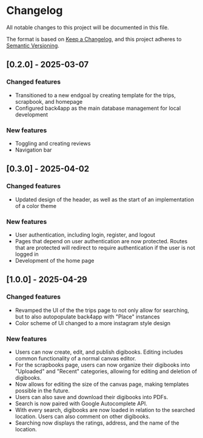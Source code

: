 # Changelog

All notable changes to this project will be documented in this file.

The format is based on [Keep a Changelog](https://keepachangelog.com/en/1.0.0/),
and this project adheres to [Semantic Versioning](https://semver.org/spec/v2.0.0.html).

## [0.2.0] - 2025-03-07

### Changed features

- Transitioned to a new endgoal by creating template for the trips, scrapbook, and homepage
- Configured back4app as the main database management for local development

### New features

- Toggling and creating reviews
- Navigation bar

## [0.3.0] - 2025-04-02

### Changed features

- Updated design of the header, as well as the start of an implementation of a color theme

### New features

- User authentication, including login, register, and logout
- Pages that depend on user authentication are now protected. Routes that are protected will redirect to require authentication if the user is not logged in
- Development of the home page

## [1.0.0] - 2025-04-29

### Changed features

- Revamped the UI of the the trips page to not only allow for searching, but to also autopopulate back4app with "Place" instances
- Color scheme of UI changed to a more instagram style design

### New features

- Users can now create, edit, and publish digibooks. Editing includes common functionality of a normal canvas editor.
- For the scrapbooks page, users can now organize their digibooks into "Uploaded" and "Recent" categories, allowing for editing and deletion of digibooks.
- Now allows for editing the size of the canvas page, making templates possible in the future.
- Users can also save and download their digibooks into PDFs.
- Search is now paired with Google Autocomplete API.
- With every search, digibooks are now loaded in relation to the searched location. Users can also comment on other digibooks.
- Searching now displays the ratings, address, and the name of the location.